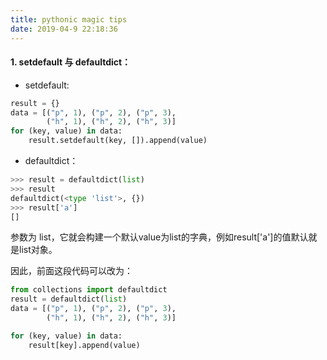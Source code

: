 ```yaml
---
title: pythonic magic tips
date: 2019-04-9 22:18:36
---
```


#### 1. setdefault 与 defaultdict：
* setdefault:
``` python
result = {}
data = [("p", 1), ("p", 2), ("p", 3),
        ("h", 1), ("h", 2), ("h", 3)]
for (key, value) in data:
    result.setdefault(key, []).append(value)
```
* defaultdict：
``` python
>>> result = defaultdict(list)
>>> result
defaultdict(<type 'list'>, {})
>>> result['a']
[]
```
参数为 list，它就会构建一个默认value为list的字典，例如result['a']的值默认就是list对象。

因此，前面这段代码可以改为：
``` python
from collections import defaultdict
result = defaultdict(list)
data = [("p", 1), ("p", 2), ("p", 3),
        ("h", 1), ("h", 2), ("h", 3)]

for (key, value) in data:
    result[key].append(value)
```